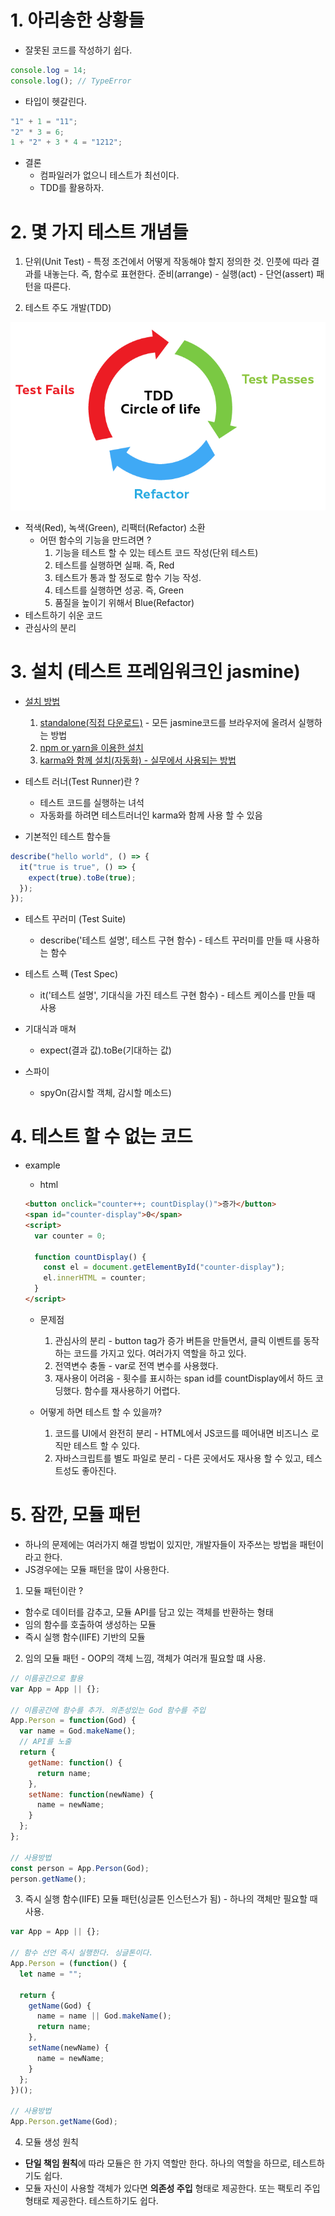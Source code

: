# 1. 아리송한 상황들

- 잘못된 코드를 작성하기 쉽다.

```javascript
console.log = 14;
console.log(); // TypeError
```

- 타입이 헷갈린다.

```javascript
"1" + 1 = "11";
"2" * 3 = 6;
1 + "2" + 3 * 4 = "1212";
```

- 결론
  - 컴파일러가 없으니 테스트가 최선이다.
  - TDD를 활용하자.

# 2. 몇 가지 테스트 개념들

1. 단위(Unit Test) - 특정 조건에서 어떻게 작동해야 할지 정의한 것. 인풋에 따라 결과를 내놓는다. 즉, 함수로 표현한다. 준비(arrange) - 실행(act) - 단언(assert) 패턴을 따른다.

2. 테스트 주도 개발(TDD)

![tdd](./assets/tdd.png)

- 적색(Red), 녹색(Green), 리팩터(Refactor) 소환
  - 어떤 함수의 기능을 만드려면 ?
    1. 기능을 테스트 할 수 있는 테스트 코드 작성(단위 테스트)
    2. 테스트를 실행하면 실패. 즉, Red
    3. 테스트가 통과 할 정도로 함수 기능 작성.
    4. 테스트를 실행하면 성공. 즉, Green
    5. 품질을 높이기 위해서 Blue(Refactor)
- 테스트하기 쉬운 코드
- 관심사의 분리

# 3. 설치 (테스트 프레임워크인 jasmine)

- [설치 방법](https://github.com/jasmine/jasmine#installation)

  1. [standalone(직접 다운로드)](https://github.com/jasmine/jasmine/releases) - 모든 jasmine코드를 브라우저에 올려서 실행하는 방법
  2. [npm or yarn을 이용한 설치](https://jasmine.github.io/setup/nodejs.html)
  3. [karma와 함께 설치(자동화) - 실무에서 사용되는 방법](https://medium.com/bb-tutorials-and-thoughts/javascript-how-to-set-up-a-testing-environment-with-jasmine-and-karma-58591dd39734)

- 테스트 러너(Test Runner)란 ?

  - 테스트 코드를 실행하는 녀석
  - 자동화를 하려면 테스트러너인 karma와 함께 사용 할 수 있음

- 기본적인 테스트 함수들

```javascript
describe("hello world", () => {
  it("true is true", () => {
    expect(true).toBe(true);
  });
});
```

- 테스트 꾸러미 (Test Suite)

  - describe('테스트 설명', 테스트 구현 함수) - 테스트 꾸러미를 만들 때 사용하는 함수

- 테스트 스펙 (Test Spec)

  - it('테스트 설명', 기대식을 가진 테스트 구현 함수) - 테스트 케이스를 만들 때 사용

- 기대식과 매쳐

  - expect(결과 값).toBe(기대하는 값)

- 스파이
  - spyOn(감시할 객체, 감시할 메소드)

# 4. 테스트 할 수 없는 코드

- example

  - html

  ```html
  <button onclick="counter++; countDisplay()">증가</button>
  <span id="counter-display">0</span>
  <script>
    var counter = 0;

    function countDisplay() {
      const el = document.getElementById("counter-display");
      el.innerHTML = counter;
    }
  </script>
  ```

  - 문제점

    1. 관심사의 분리 - button tag가 증가 버튼을 만들면서, 클릭 이벤트를 동작하는 코드를 가지고 있다. 여러가지 역할을 하고 있다.
    2. 전역변수 충돌 - var로 전역 변수를 사용했다.
    3. 재사용이 어려움 - 횟수를 표시하는 span id를 countDisplay에서 하드 코딩했다. 함수를 재사용하기 어렵다.

  - 어떻게 하면 테스트 할 수 있을까?
    1. 코드를 UI에서 완전히 분리 - HTML에서 JS코드를 떼어내면 비즈니스 로직만 테스트 할 수 있다.
    2. 자바스크립트를 별도 파일로 분리 - 다른 곳에서도 재사용 할 수 있고, 테스트성도 좋아진다.

# 5. 잠깐, 모듈 패턴

- 하나의 문제에는 여러가지 해결 방법이 있지만, 개발자들이 자주쓰는 방법을 패턴이라고 한다.
- JS경우에는 모듈 패턴을 많이 사용한다.

1. 모듈 패턴이란 ?

- 함수로 데이터를 감추고, 모듈 API를 담고 있는 객체를 반환하는 형태
- 임의 함수를 호출하여 생성하는 모듈
- 즉시 실행 함수(IIFE) 기반의 모듈

2. 임의 모듈 패턴 - OOP의 객체 느낌, 객체가 여러개 필요할 떄 사용.

```javascript
// 이름공간으로 활용
var App = App || {};

// 이름공간에 함수를 추가. 의존성있는 God 함수를 주입
App.Person = function(God) {
  var name = God.makeName();
  // API를 노출
  return {
    getName: function() {
      return name;
    },
    setName: function(newName) {
      name = newName;
    }
  };
};

// 사용방법
const person = App.Person(God);
person.getName();
```

3. 즉시 실행 함수(IIFE) 모듈 패턴(싱글톤 인스턴스가 됨) - 하나의 객체만 필요할 때 사용.

```javascript
var App = App || {};

// 함수 선언 즉시 실행한다. 싱글톤이다.
App.Person = (function() {
  let name = "";

  return {
    getName(God) {
      name = name || God.makeName();
      return name;
    },
    setName(newName) {
      name = newName;
    }
  };
})();

// 사용방법
App.Person.getName(God);
```

4. 모듈 생성 원칙

- **단일 책임 원칙**에 따라 모듈은 한 가지 역할만 한다. 하나의 역할을 하므로, 테스트하기도 쉽다.
- 모듈 자신이 사용할 객체가 있다면 **의존성 주입** 형태로 제공한다. 또는 팩토리 주입형태로 제공한다. 테스트하기도 쉽다.
